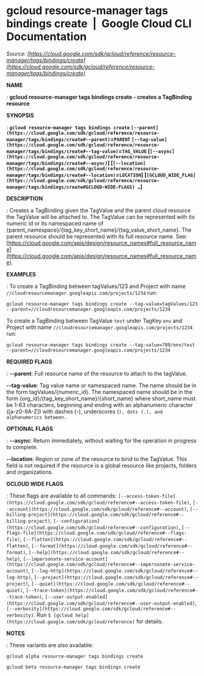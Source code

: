 # gcloud resource-manager tags bindings create  |  Google Cloud CLI Documentation

*Source: [https://cloud.google.com/sdk/gcloud/reference/resource-manager/tags/bindings/create](https://cloud.google.com/sdk/gcloud/reference/resource-manager/tags/bindings/create)*

**NAME**

: **gcloud resource-manager tags bindings create - creates a TagBinding resource**

**SYNOPSIS**

: **`gcloud resource-manager tags bindings create` `[--parent](https://cloud.google.com/sdk/gcloud/reference/resource-manager/tags/bindings/create#--parent)`=`PARENT` `[--tag-value](https://cloud.google.com/sdk/gcloud/reference/resource-manager/tags/bindings/create#--tag-value)`=`TAG_VALUE` [`[--async](https://cloud.google.com/sdk/gcloud/reference/resource-manager/tags/bindings/create#--async)`] [`[--location](https://cloud.google.com/sdk/gcloud/reference/resource-manager/tags/bindings/create#--location)`=`LOCATION`] [`[GCLOUD_WIDE_FLAG](https://cloud.google.com/sdk/gcloud/reference/resource-manager/tags/bindings/create#GCLOUD-WIDE-FLAGS) …`]**

**DESCRIPTION**

: Creates a TagBinding given the TagValue and the parent cloud resource the
TagValue will be attached to. The TagValue can be represented with its numeric
id or its namespaced name of
{parent_namespace}/{tag_key_short_name}/{tag_value_short_name}. The parent
resource should be represented with its full resource name. See: [https://cloud.google.com/apis/design/resource_names#full_resource_name](https://cloud.google.com/apis/design/resource_names#full_resource_name).

**EXAMPLES**

: To create a TagBinding between tagValues/123 and Project with name
``//cloudresourcemanager.googleapis.com/projects/1234``
run:

```
gcloud resource-manager tags bindings create --tag-value=tagValues/123 --parent=//cloudresourcemanager.googleapis.com/projects/1234
```

To create a TagBinding between TagValue
``test`` under TagKey
``env`` and Project with name
``//cloudresourcemanager.googleapis.com/projects/1234``
run:

```
gcloud resource-manager tags bindings create --tag-value=789/env/test --parent=//cloudresourcemanager.googleapis.com/projects/1234
```

**REQUIRED FLAGS**

: **--parent**:
Full resource name of the resource to attach to the tagValue.

**--tag-value**:
Tag value name or namespaced name. The name should be in the form
tagValues/{numeric_id}. The namespaced name should be in the form
{org_id}/{tag_key_short_name}/{short_name} where short_name must be 1-63
characters, beginning and ending with an alphanumeric character ([a-z0-9A-Z])
with dashes (-), underscores (`), dots (.), and alphanumerics between.`

**OPTIONAL FLAGS**

: **--async**:
Return immediately, without waiting for the operation in progress to complete.

**--location**:
Region or zone of the resource to bind to the TagValue. This field is not
required if the resource is a global resource like projects, folders and
organizations.

**GCLOUD WIDE FLAGS**

: These flags are available to all commands: `[--access-token-file](https://cloud.google.com/sdk/gcloud/reference#--access-token-file)`,
`[--account](https://cloud.google.com/sdk/gcloud/reference#--account)`, `[--billing-project](https://cloud.google.com/sdk/gcloud/reference#--billing-project)`,
`[--configuration](https://cloud.google.com/sdk/gcloud/reference#--configuration)`,
`[--flags-file](https://cloud.google.com/sdk/gcloud/reference#--flags-file)`,
`[--flatten](https://cloud.google.com/sdk/gcloud/reference#--flatten)`, `[--format](https://cloud.google.com/sdk/gcloud/reference#--format)`, `[--help](https://cloud.google.com/sdk/gcloud/reference#--help)`, `[--impersonate-service-account](https://cloud.google.com/sdk/gcloud/reference#--impersonate-service-account)`,
`[--log-http](https://cloud.google.com/sdk/gcloud/reference#--log-http)`,
`[--project](https://cloud.google.com/sdk/gcloud/reference#--project)`, `[--quiet](https://cloud.google.com/sdk/gcloud/reference#--quiet)`, `[--trace-token](https://cloud.google.com/sdk/gcloud/reference#--trace-token)`, `[--user-output-enabled](https://cloud.google.com/sdk/gcloud/reference#--user-output-enabled)`,
`[--verbosity](https://cloud.google.com/sdk/gcloud/reference#--verbosity)`.
Run `$ [gcloud help](https://cloud.google.com/sdk/gcloud/reference)` for details.

**NOTES**

: These variants are also available:

```
gcloud alpha resource-manager tags bindings create
```

```
gcloud beta resource-manager tags bindings create
```